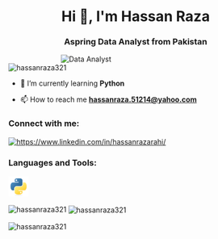 <h1 align="center">Hi 👋, I'm Hassan Raza</h1>
<h3 align="center">Aspring Data Analyst from Pakistan</h3>

<img align="right" alt="Data Analyst" width="400" src="https://static.wixstatic.com/media/ebaa9b_0ab555a2c04b4d21acfa6e5c7c6f875e~mv2.png/v1/fill/w_560,h_516,al_c,q_85,usm_0.66_1.00_0.01,enc_auto/MainIllustration.png">
<p align="left"> <img src="https://komarev.com/ghpvc/?username=hassanraza321&label=Profile%20views&color=0e75b6&style=flat" alt="hassanraza321" /> </p>

- 🌱 I’m currently learning **Python**

- 📫 How to reach me **hassanraza.51214@yahoo.com**

<h3 align="left">Connect with me:</h3>
<p align="left">
<a href="https://linkedin.com/in/https://www.linkedin.com/in/hassanrazarahi" target="blank"><img align="center" src="https://raw.githubusercontent.com/rahuldkjain/github-profile-readme-generator/master/src/images/icons/Social/linked-in-alt.svg" alt="https://www.linkedin.com/in/hassanrazarahi/" height="30" width="40" /></a>
</p>

<h3 align="left">Languages and Tools:</h3>
<p align="left"> <a href="https://www.python.org" target="_blank" rel="noreferrer"> <img src="https://raw.githubusercontent.com/devicons/devicon/master/icons/python/python-original.svg" alt="python" width="40" height="40"/> </a> </p>

<p><img align="left" src="https://github-readme-stats.vercel.app/api/top-langs?username=hassanraza321&show_icons=true&locale=en&layout=compact" alt="hassanraza321" /></p>

<p>&nbsp;<img align="center" src="https://github-readme-stats.vercel.app/api?username=hassanraza321&show_icons=true&locale=en" alt="hassanraza321" /></p>

<p><img align="center" src="https://github-readme-streak-stats.herokuapp.com/?user=hassanraza321&" alt="hassanraza321" /></p>
